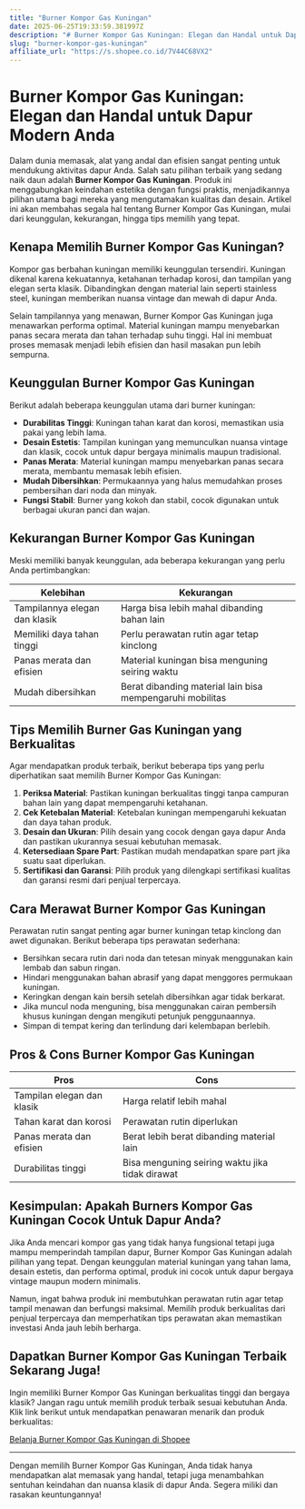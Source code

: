 ```yaml
---
title: "Burner Kompor Gas Kuningan"
date: 2025-06-25T19:33:59.381997Z
description: "# Burner Kompor Gas Kuningan: Elegan dan Handal untuk Dapur Modern Anda..."
slug: "burner-kompor-gas-kuningan"
affiliate_url: "https://s.shopee.co.id/7V44C68VX2"
---
```

# Burner Kompor Gas Kuningan: Elegan dan Handal untuk Dapur Modern Anda

Dalam dunia memasak, alat yang andal dan efisien sangat penting untuk mendukung aktivitas dapur Anda. Salah satu pilihan terbaik yang sedang naik daun adalah **Burner Kompor Gas Kuningan**. Produk ini menggabungkan keindahan estetika dengan fungsi praktis, menjadikannya pilihan utama bagi mereka yang mengutamakan kualitas dan desain. Artikel ini akan membahas segala hal tentang Burner Kompor Gas Kuningan, mulai dari keunggulan, kekurangan, hingga tips memilih yang tepat.

## Kenapa Memilih Burner Kompor Gas Kuningan?

Kompor gas berbahan kuningan memiliki keunggulan tersendiri. Kuningan dikenal karena kekuatannya, ketahanan terhadap korosi, dan tampilan yang elegan serta klasik. Dibandingkan dengan material lain seperti stainless steel, kuningan memberikan nuansa vintage dan mewah di dapur Anda.

Selain tampilannya yang menawan, Burner Kompor Gas Kuningan juga menawarkan performa optimal. Material kuningan mampu menyebarkan panas secara merata dan tahan terhadap suhu tinggi. Hal ini membuat proses memasak menjadi lebih efisien dan hasil masakan pun lebih sempurna.

## Keunggulan Burner Kompor Gas Kuningan

Berikut adalah beberapa keunggulan utama dari burner kuningan:

- **Durabilitas Tinggi**: Kuningan tahan karat dan korosi, memastikan usia pakai yang lebih lama.
- **Desain Estetis**: Tampilan kuningan yang memunculkan nuansa vintage dan klasik, cocok untuk dapur bergaya minimalis maupun tradisional.
- **Panas Merata**: Material kuningan mampu menyebarkan panas secara merata, membantu memasak lebih efisien.
- **Mudah Dibersihkan**: Permukaannya yang halus memudahkan proses pembersihan dari noda dan minyak.
- **Fungsi Stabil**: Burner yang kokoh dan stabil, cocok digunakan untuk berbagai ukuran panci dan wajan.

## Kekurangan Burner Kompor Gas Kuningan

Meski memiliki banyak keunggulan, ada beberapa kekurangan yang perlu Anda pertimbangkan:

| Kelebihan                   | Kekurangan                                  |
|------------------------------|----------------------------------------------|
| Tampilannya elegan dan klasik | Harga bisa lebih mahal dibanding bahan lain |
| Memiliki daya tahan tinggi     | Perlu perawatan rutin agar tetap kinclong |
| Panas merata dan efisien     | Material kuningan bisa menguning seiring waktu |
| Mudah dibersihkan             | Berat dibanding material lain bisa mempengaruhi mobilitas |

## Tips Memilih Burner Gas Kuningan yang Berkualitas

Agar mendapatkan produk terbaik, berikut beberapa tips yang perlu diperhatikan saat memilih Burner Kompor Gas Kuningan:

1. **Periksa Material**: Pastikan kuningan berkualitas tinggi tanpa campuran bahan lain yang dapat mempengaruhi ketahanan.
2. **Cek Ketebalan Material**: Ketebalan kuningan mempengaruhi kekuatan dan daya tahan produk.
3. **Desain dan Ukuran**: Pilih desain yang cocok dengan gaya dapur Anda dan pastikan ukurannya sesuai kebutuhan memasak.
4. **Ketersediaan Spare Part**: Pastikan mudah mendapatkan spare part jika suatu saat diperlukan.
5. **Sertifikasi dan Garansi**: Pilih produk yang dilengkapi sertifikasi kualitas dan garansi resmi dari penjual terpercaya.

## Cara Merawat Burner Kompor Gas Kuningan

Perawatan rutin sangat penting agar burner kuningan tetap kinclong dan awet digunakan. Berikut beberapa tips perawatan sederhana:

- Bersihkan secara rutin dari noda dan tetesan minyak menggunakan kain lembab dan sabun ringan.
- Hindari menggunakan bahan abrasif yang dapat menggores permukaan kuningan.
- Keringkan dengan kain bersih setelah dibersihkan agar tidak berkarat.
- Jika muncul noda menguning, bisa menggunakan cairan pembersih khusus kuningan dengan mengikuti petunjuk penggunaannya.
- Simpan di tempat kering dan terlindung dari kelembapan berlebih.

## Pros & Cons Burner Kompor Gas Kuningan

| **Pros** | **Cons** |
|---|---|
| Tampilan elegan dan klasik | Harga relatif lebih mahal |
| Tahan karat dan korosi | Perawatan rutin diperlukan |
| Panas merata dan efisien | Berat lebih berat dibanding material lain |
| Durabilitas tinggi | Bisa menguning seiring waktu jika tidak dirawat |

## Kesimpulan: Apakah Burners Kompor Gas Kuningan Cocok Untuk Dapur Anda?

Jika Anda mencari kompor gas yang tidak hanya fungsional tetapi juga mampu memperindah tampilan dapur, Burner Kompor Gas Kuningan adalah pilihan yang tepat. Dengan keunggulan material kuningan yang tahan lama, desain estetis, dan performa optimal, produk ini cocok untuk dapur bergaya vintage maupun modern minimalis.

Namun, ingat bahwa produk ini membutuhkan perawatan rutin agar tetap tampil menawan dan berfungsi maksimal. Memilih produk berkualitas dari penjual terpercaya dan memperhatikan tips perawatan akan memastikan investasi Anda jauh lebih berharga.

## Dapatkan Burner Kompor Gas Kuningan Terbaik Sekarang Juga!

Ingin memiliki Burner Kompor Gas Kuningan berkualitas tinggi dan bergaya klasik? Jangan ragu untuk memilih produk terbaik sesuai kebutuhan Anda. Klik link berikut untuk mendapatkan penawaran menarik dan produk berkualitas:

[Belanja Burner Kompor Gas Kuningan di Shopee](https://s.shopee.co.id/7V44C68VX2)

---

Dengan memilih Burner Kompor Gas Kuningan, Anda tidak hanya mendapatkan alat memasak yang handal, tetapi juga menambahkan sentuhan keindahan dan nuansa klasik di dapur Anda. Segera miliki dan rasakan keuntungannya!